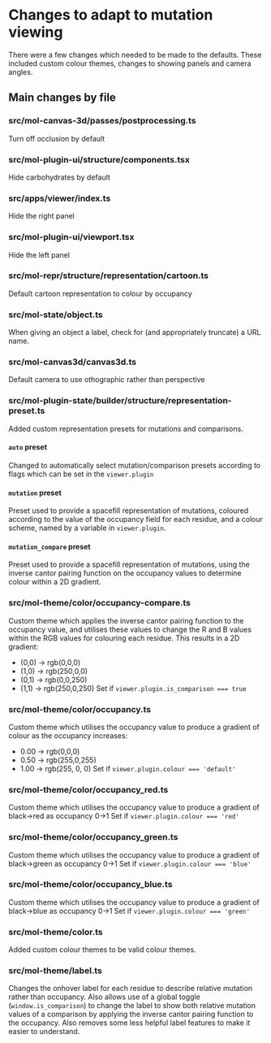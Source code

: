 # Changes to adapt to mutation viewing
There were a few changes which needed to be made to the defaults. These included custom colour themes, changes to showing panels and camera angles.

## Main changes by file

### src/mol-canvas-3d/passes/postprocessing.ts
Turn off occlusion by default
### src/mol-plugin-ui/structure/components.tsx
Hide carbohydrates by default
### src/apps/viewer/index.ts
Hide the right panel
### src/mol-plugin-ui/viewport.tsx
Hide the left panel
### src/mol-repr/structure/representation/cartoon.ts
Default cartoon representation to colour by occupancy
### src/mol-state/object.ts
When giving an object a label, check for (and appropriately truncate) a URL name.
### src/mol-canvas3d/canvas3d.ts
Default camera to use othographic rather than perspective
### src/mol-plugin-state/builder/structure/representation-preset.ts
Added custom representation presets for mutations and comparisons.
#### `auto` preset
Changed to automatically select mutation/comparison presets according to flags which can be set in the `viewer.plugin`
#### `mutation` preset
Preset used to provide a spacefill representation of mutations, coloured according to the value of the occupancy field for each residue, and a colour scheme, named by a variable in `viewer.plugin`.
#### `mutation_compare` preset
Preset used to provide a spacefill representation of mutations, using the inverse cantor pairing function on the occupancy values to determine colour within a 2D gradient.
### src/mol-theme/color/occupancy-compare.ts
Custom theme which applies the inverse cantor pairing function to the occupancy value, and utilises these values to change the R and B values within the RGB values for colouring each residue. This results in a 2D gradient:
* (0,0) -> rgb(0,0,0)
* (1,0) -> rgb(250,0,0)
* (0,1) -> rgb(0,0,250)
* (1,1) -> rgb(250,0,250)
Set if `viewer.plugin.is_comparison === true`
### src/mol-theme/color/occupancy.ts
Custom theme which utilises the occupancy value to produce a gradient of colour as the occupancy increases:
* 0.00 -> rgb(0,0,0)
* 0.50 -> rgb(255,0,255)
* 1.00 -> rgb(255, 0, 0)
Set if `viewer.plugin.colour === 'default'`
### src/mol-theme/color/occupancy_red.ts
Custom theme which utilises the occupancy value to produce a gradient of black->red as occupancy 0->1
Set if `viewer.plugin.colour === 'red'`
### src/mol-theme/color/occupancy_green.ts
Custom theme which utilises the occupancy value to produce a gradient of black->green as occupancy 0->1
Set if `viewer.plugin.colour === 'blue'`
### src/mol-theme/color/occupancy_blue.ts
Custom theme which utilises the occupancy value to produce a gradient of black->blue as occupancy 0->1
Set if `viewer.plugin.colour === 'green'`
### src/mol-theme/color.ts
Added custom colour themes to be valid colour themes.
### src/mol-theme/label.ts
Changes the onhover label for each residue to describe relative mutation rather than occupancy. Also allows use of a global toggle (`window.is_comparison`) to change the label to show both relative mutation values of a comparison by applying the inverse cantor pairing function to the occupancy. Also removes some less helpful label features to make it easier to understand.
